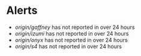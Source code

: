 # Alerts
* *origin/gaffney* has not reported in over 24 hours
* *origin/izumi* has not reported in over 24 hours
* *origin/onyx* has not reported in over 24 hours
* *origin/s4* has not reported in over 24 hours

